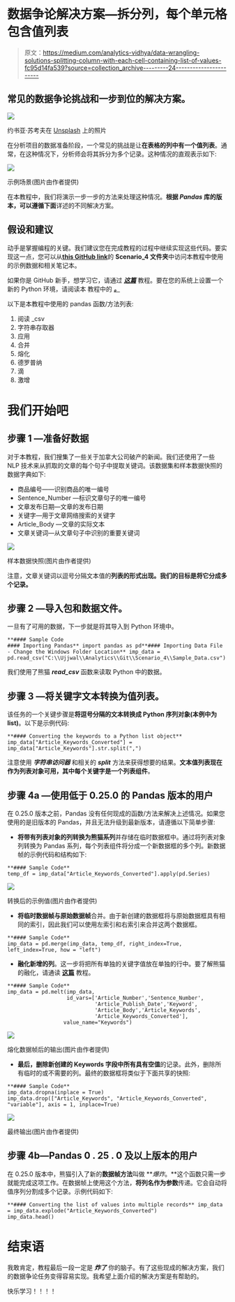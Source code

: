 # 数据争论解决方案—拆分列，每个单元格包含值列表

> 原文：<https://medium.com/analytics-vidhya/data-wrangling-solutions-splitting-column-with-each-cell-containing-list-of-values-fc95d14fa539?source=collection_archive---------24----------------------->

## 常见的数据争论挑战和一步到位的解决方案。

![](img/56d469cf1902036769640d9d4c118207.png)

约书亚·苏考夫在 [Unsplash](https://unsplash.com?utm_source=medium&utm_medium=referral) 上的照片

在分析项目的数据准备阶段，一个常见的挑战是让**在表格的列中有一个值列表**。通常，在这种情况下，分析师会将其拆分为多个记录。这种情况的直观表示如下:

![](img/c603cf7ab35811d14c525b054d746996.png)

示例场景(图片由作者提供)

在本教程中，我们将演示一步一步的方法来处理这种情况。**根据 *Pandas* 库的版本，可以遵循下面**详述的不同解决方案。

## 假设和建议

动手是掌握编程的关键。我们建议您在完成教程的过程中继续实现这些代码。要实现这一点，您可以从[**this GitHub link**](https://github.com/dalmiaujjwal/Data_Wrangling_Tips_Tricks)的 **Scenario_4 文件夹**中访问本教程中使用的示例数据和相关笔记本。

如果你是 GitHub 新手，想学习它，请通过 [***这篇***](https://towardsdatascience.com/must-know-tools-for-data-scientists-114d0b52b0a9) 教程。要在您的系统上设置一个新的 Python 环境，请阅读本 教程中的 [***。***](https://towardsdatascience.com/getting-started-guide-anaconda-80a4d30d3486)

以下是本教程中使用的 pandas 函数/方法列表:

1.  阅读 _csv
2.  字符串存取器
3.  应用
4.  合并
5.  熔化
6.  德罗普纳
7.  滴
8.  激增

# 我们开始吧

## 步骤 1 —准备好数据

对于本教程，我们搜集了一些关于加拿大公司破产的新闻。我们还使用了一些 NLP 技术来从抓取的文章的每个句子中提取关键词。该数据集和样本数据快照的数据字典如下:

*   商品编号——识别商品的唯一编号
*   Sentence_Number —标识文章句子的唯一编号
*   文章发布日期—文章的发布日期
*   关键字—用于文章网络搜索的关键字
*   Article_Body —文章的实际文本
*   文章关键词—从文章句子中识别的重要关键词

![](img/26222e61ff420f749ae55cc2fb8a9f3f.png)

样本数据快照(图片由作者提供)

注意，文章关键词以逗号分隔文本值的**列表的形式出现。我们的目标是将它分成多个记录。**

## 步骤 2 —导入包和数据文件。

一旦有了可用的数据，下一步就是将其导入到 Python 环境中。

```
**#### Sample Code
#### Importing Pandas** import pandas as pd**#### Importing Data File - Change the Windows Folder Location** imp_data = pd.read_csv("C:\\Ujjwal\\Analytics\\Git\\Scenario_4\\Sample_Data.csv")
```

我们使用了熊猫 ***read_csv*** 函数来读取 Python 中的数据。

## 步骤 3 —将关键字文本转换为值列表。

该任务的一个关键步骤是**将逗号分隔的文本转换成 Python 序列对象(本例中为 list)**。以下是示例代码:

```
**#### Converting the keywords to a Python list object**
imp_data["Article_Keywords_Converted"] = imp_data["Article_Keywords"].str.split(",")
```

注意使用 ***字符串访问器*** 和相关的 ***split*** 方法来获得想要的结果。**文本值列表现在作为列表对象可用，其中每个关键字是一个列表组件**。

## 步骤 4a —使用低于 0.25.0 的 Pandas 版本的用户

在 0.25.0 版本之前，Pandas 没有任何现成的函数/方法来解决上述情况。如果您使用的是旧版本的 Pandas，并且无法升级到最新版本，请遵循以下简单步骤:

*   **将带有列表对象的列转换为熊猫系列**并存储在临时数据框中。通过将列表对象列转换为 Pandas 系列，每个列表组件将分成一个新数据框的多个列。新数据帧的示例代码和结构如下:

```
**#### Sample Code**
temp_df = imp_data["Article_Keywords_Converted"].apply(pd.Series)
```

![](img/69f26a141602059b27094669e3a3b385.png)

转换后的示例值(图片由作者提供)

*   **将临时数据帧与原始数据帧**合并。由于新创建的数据框将与原始数据框具有相同的索引，因此我们可以使用左索引和右索引来合并这两个数据框。

```
**#### Sample Code**
imp_data = pd.merge(imp_data, temp_df, right_index=True, left_index=True, how = "left")
```

*   **融化新增的列**。这一步将把所有单独的关键字值放在单独的行中。要了解熊猫的融化，请通读 [**这篇**](/analytics-vidhya/pandas-for-beginners-reshaping-dataframes-part-1-cfb43f6170bf) 教程。

```
**#### Sample Code**
imp_data = pd.melt(imp_data, 
                   id_vars=['Article_Number','Sentence_Number',
                            'Article_Publish_Date','Keyword',
                            'Article_Body','Article_Keywords',
                            'Article_Keywords_Converted'],
                  value_name="Keywords")
```

![](img/00d2494fa65e04eec87d2d4edeb2de4b.png)

熔化数据帧后的输出(图片由作者提供)

*   **最后，删除新创建的 Keywords 字段中所有具有空值**的记录。此外，删除所有临时的或不需要的列。最终的数据框将类似于下面共享的快照:

```
**#### Sample Code**
imp_data.dropna(inplace = True)
imp_data.drop(["Article_Keywords", "Article_Keywords_Converted", "variable"], axis = 1, inplace=True)
```

![](img/c7a78dd0c786cb8367619756d9a8652c.png)

最终输出(图片由作者提供)

## 步骤 4b—Pandas 0 . 25 . 0 及以上版本的用户

在 0.25.0 版本中，熊猫引入了新的**数据帧方法**叫做 ***爆炸*。**这个函数只需一步就能完成这项工作。在数据帧上使用这个方法，**将列名作为参数**传递。它会自动将值序列分割成多个记录。示例代码如下:

```
**#### Converting the list of values into multiple records** imp_data = imp_data.explode("Article_Keywords_Converted")
imp_data.head()
```

# 结束语

我敢肯定，教程最后一段一定是 ***炸了*** 你的脑子。有了这些现成的解决方案，我们的数据争论任务变得容易实现。我希望上面介绍的解决方案是有帮助的。

快乐学习！！！！